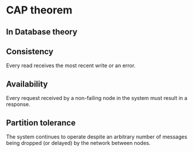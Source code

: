 # CAP theorem

## In Database theory

## Consistency

Every read receives the most recent write or an error.

## Availability

Every request received by a non-failing node in the system must result in a response.

## Partition tolerance

The system continues to operate despite an arbitrary number of messages being dropped (or delayed) by the network between nodes.

<!-- {"layout":"title-and-body-3col"} -->
